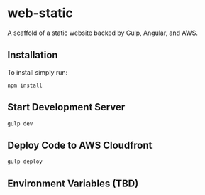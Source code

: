 # web-static
A scaffold of a static website backed by Gulp, Angular, and AWS.

## Installation
To install simply run:
```
npm install
```

## Start Development Server
```
gulp dev
```

## Deploy Code to AWS Cloudfront
```
gulp deploy
```

## Environment Variables (TBD)